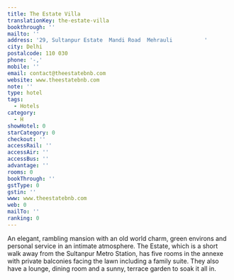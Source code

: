 ```yaml
---
title: The Estate Villa
translationKey: the-estate-villa
bookthrough: ''
mailto: ''
address: '29, Sultanpur Estate  Mandi Road  Mehrauli          '
city: Delhi
postalcode: 110 030
phone: '-,'
mobile: ''
email: contact@theestatebnb.com
website: www.theestatebnb.com
note: ''
type: hotel
tags:
  - Hotels
category:
  - H
showHotel: 0
starCategory: 0
checkout: ''
accessRail: ''
accessAir: ''
accessBus: ''
advantage: ''
rooms: 0
bookThrough: ''
gstType: 0
gstin: ''
www: www.theestatebnb.com
web: 0
mailTo: ''
ranking: 0
---
```







An elegant, rambling mansion with an old world charm, green environs and personal service in an intimate atmosphere.    The Estate, which is a short walk away from the Sultanpur Metro Station, has five rooms in the annexe with private balconies facing the lawn including a family suite. They also have a lounge, dining room and a sunny, terrace garden to soak it all in.  
